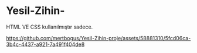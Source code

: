 # Yesil-Zihin-

HTML VE CSS kullanılmıştır sadece.



https://github.com/mertbogus/Yesil-Zihin-proje/assets/58881310/5fcd06ca-3b4c-4437-a921-7a491f404de8

